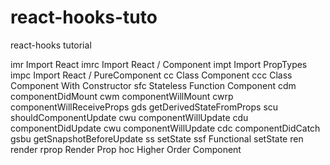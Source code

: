 # react-hooks-tuto

react-hooks tutorial

imr Import React
imrc Import React / Component
impt Import PropTypes
impc Import React / PureComponent
cc Class Component
ccc Class Component With Constructor
sfc Stateless Function Component
cdm componentDidMount
cwm componentWillMount
cwrp componentWillReceiveProps
gds getDerivedStateFromProps
scu shouldComponentUpdate
cwu componentWillUpdate
cdu componentDidUpdate
cwu componentWillUpdate
cdc componentDidCatch
gsbu getSnapshotBeforeUpdate
ss setState
ssf Functional setState
ren render
rprop Render Prop
hoc Higher Order Component
